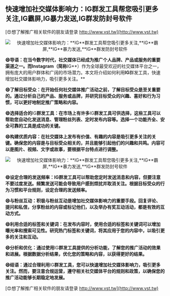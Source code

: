 ## **快速增加社交媒体影响力：**IG**群发工具帮您吸引更多关注,**IG**霸屏,**IG**暴力发送,**IG**群发防封号软件**

[😍想了解推广相关软件的朋友请登录 http://www.vst.tw](http://www.vst.tw)

 <center><img src="https://vst.tw/MP4/tuiguang/png/8.png" alt="快速增加社交媒体影响力：**IG**群发工具帮您吸引更多关注,**IG**霸屏,**IG**暴力发送,**IG**群发防封号软件"></center>

**😄导语：在当今数字时代，社交媒体已经成为推广个人品牌、产品或服务的重要渠道之一。而Instagram（简称**IG**）作为全球最受欢迎的社交媒体平台之一，拥有庞大的用户群体和广阔的市场潜力。本文将介绍如何利用**IG**群发工具，快速增加社交媒体影响力，吸引更多关注。**

**😄了解目标受众：在开始任何社交媒体推广活动之前，了解目标受众是至关重要的。通过分析自己的产品、服务或品牌，并研究目标受众的兴趣、喜好和行为习惯，可以更好地制定推广策略和内容。**

**😄选择适合的**IG**群发工具：在市场上有许多**IG**群发工具可供选择，这些工具可以帮助您自动化发送消息、管理粉丝列表、定时发布内容等。选择一个功能齐全、安全可靠的工具是成功的关键。**

**😄构建优质内容：在社交媒体上发布有价值、有趣的内容是吸引更多关注的关键。确保您的内容是与目标受众相关的，并且能够引起他们的兴趣和共鸣。内容可以是图片、视频、文字或故事，要根据平台特点进行调整。**

 <center><img src="https://vst.tw/MP4/tuiguang/png/8.png" alt="快速增加社交媒体影响力：**IG**群发工具帮您吸引更多关注,**IG**霸屏,**IG**暴力发送,**IG**群发防封号软件"></center>

**😄设定合理的发送频率：**IG**群发工具可以帮助您定时发送消息和内容，但要注意不要过度发送。频繁发送可能会导致用户感到烦扰并取消关注。根据目标受众的行为习惯和平台规则，设定合理的发送频率。**

**😄与粉丝互动：积极与粉丝互动是增加社交媒体影响力的重要手段。回复评论、提问和私信，分享粉丝的内容或标记他们，以及举办有奖互动活动，都是有效的互动方式。**

**😄利用合适的标签和关键词：在发布内容时，使用合适的标签和关键词可以增加曝光率和搜索可见性。研究热门标签和关键词，将其应用于您的内容中，以吸引更多的关注和互动。**

**😄分析和优化：通过使用**IG**群发工具提供的分析功能，了解您的推广活动的效果和进展。根据数据分析结果，优化您的策略和内容，以获得更好的结果。**

**😄结语：通过合理利用**IG**群发工具，您可以快速增加社交媒体影响力，吸引更多关注。然而，要注意合规运营，遵守相关社交媒体平台的规则和政策，以确保您的推广活动能够长期稳定地发展。**

[😍想了解推广相关软件的朋友请登录 http://www.vst.tw](http://www.vst.tw)



